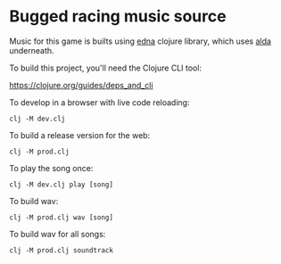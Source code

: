 # Bugged racing music source

Music for this game is builts using [edna](https://github.com/oakes/edna) clojure library, which uses [alda](https://github.com/alda-lang/alda) underneath.

To build this project, you'll need the Clojure CLI tool:

https://clojure.org/guides/deps_and_cli

To develop in a browser with live code reloading:

`clj -M dev.clj`


To build a release version for the web:

`clj -M prod.clj`


To play the song once:

`clj -M dev.clj play [song]`


To build wav:

`clj -M prod.clj wav [song]`

To build wav for all songs:

`clj -M prod.clj soundtrack`
